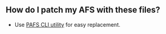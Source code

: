 ## How do I patch my AFS with these files?

* Use [PAFS CLI utility](https://github.com/ShadowTheHedgehogHacking/PAFS) for easy replacement.